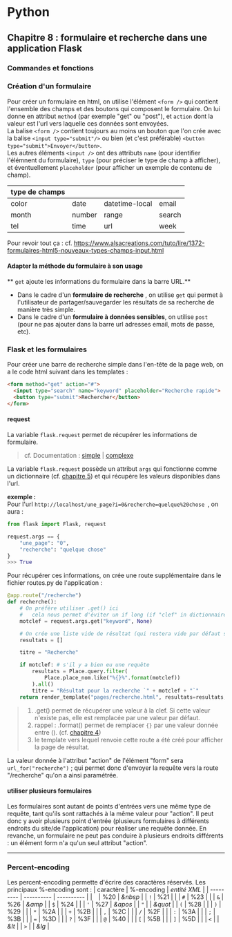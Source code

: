 # Python
## Chapitre 8 : formulaire et recherche dans une application Flask

### Commandes et fonctions

### Création d'un formulaire
Pour créer un formulaire en html, on utilise l'élément `<form />` qui contient l'ensemble des champs et des boutons qui composent le formulaire. On lui donne en attribut `method` (par exemple "get" ou "post"), et `action` dont la valeur est l'url vers laquelle ces données sont envoyées.  
La balise `<form />` contient toujours au moins un bouton que l'on crée avec la balise `<input type="submit"/>` ou bien (et c'est préférable) `<button type="submit">Envoyer</button>`.  
Les autres éléments `<input />` ont des attributs `name` (pour identifier l'élémnent du formulaire), `type` (pour préciser le type de champ à afficher), et éventuellement `placeholder` (pour afficher un exemple de contenu de champ).

| type de champs | | | |
| - | - | - | - |
| color | date | datetime-local | email |
| month | number | range | search |
| tel | time | url | week |

Pour revoir tout ça : cf. https://www.alsacreations.com/tuto/lire/1372-formulaires-html5-nouveaux-types-champs-input.html  

#### Adapter la méthode du formulaire à son usage
** `get` ajoute les informations du formulaire dans la barre URL.**  
- Dans le cadre d'un **formulaire de recherche** , on utilise `get` qui permet à l'utilisateur de partager/sauvegarder les résultats de sa recherche de manière très simple.  
- Dans le cadre d'un **formulaire à données sensibles**, on utilise `post` (pour ne pas ajouter dans la barre url adresses email, mots de passe, etc).  

### Flask et les formulaires

Pour créer une barre de recherche simple dans l'en-tête de la page web, on a le code html suivant dans les templates :  

``` html
<form method="get" action="#">
  <input type="search" name="keyword" placeholder="Recherche rapide">
  <button type="submit">Rechercher</button>
</form>  
```

#### request
La variable `flask.request` permet de récupérer les informations de formulaire.
> cf. Documentation : [simple](http://flask.pocoo.org/docs/0.12/quickstart/#accessing-request-data) | [complexe](http://flask.pocoo.org/docs/0.12/api/#incoming-request-data)

La variable `flask.request` possède un attribut `args` qui fonctionne comme un dictionnaire (cf. [chapitre 5](https://github.com/alix-tz/M2-TNAH/blob/master/Python/chapitre5/synthese.md)) et qui récupère les valeurs disponibles dans l'url.  

**exemple :**  
Pour l'url `http://localhost/une_page?i=0&recherche=quelque%20chose `, on aura :  
``` python
from flask import Flask, request

request.args == {
    "une_page": "0",
    "recherche": "quelque chose"
}
>>> True
```

Pour récupérer ces informations, on crée une route supplémentaire dans le fichier routes.py de l'application :  
``` Python
@app.route("/recherche")
def recherche():
    # On préfère utiliser .get() ici
    #   cela nous permet d'éviter un if long (if "clef" in dictionnaire and dictonniaire["clef"])
    motclef = request.args.get("keyword", None)

    # On crée une liste vide de résultat (qui restera vide par défaut si on n'a pas de mot clé)
    resultats = []

    titre = "Recherche"

    if motclef: # s'il y a bien eu une requête
        resultats = Place.query.filter(
            Place.place_nom.like("%{}%".format(motclef))
        ).all()
        titre = "Résultat pour la recherche `" + motclef + "`"
    return render_template("pages/recherche.html", resultats=resultats, titre=titre)

```
> 1. .get() permet de récupérer une valeur à la clef. Si cette valeur n'existe pas, elle est remplacée par une valeur par défaut.  
> 2. rappel : .format() permet de remplacer `{}` par une valeur donnée entre (). (cf. [chapitre 4](https://github.com/alix-tz/M2-TNAH/blob/master/Python/chapitre4/synthese_partie1.md))  
> 3. le template vers lequel renvoie cette route a été créé pour afficher la page de résultat.

La valeur donnée à l'attribut "action" de l'élément "form" sera `url_for("recherche")` ; qui permet donc d'envoyer la requête vers la route "/recherche" qu'on a ainsi paramétrée.  

#### utiliser plusieurs formulaires
Les formulaires sont autant de points d'entrées vers une même type de requête, tant qu'ils sont rattachés à la même valeur pour "action". Il peut donc y avoir plusieurs point d'entrée (plusieurs formulaires à différents endroits du site/de l'application) pour réaliser une requête donnée. En revanche, un formulaire ne peut pas conduire à plusieurs endroits différents : un élément form n'a qu'un seul attribut "action". 

---

### Percent-encoding
Les percent-encoding permette d'écrire des caractères réservés. Les principaux %-encoding sont :
| caractère | %-encoding | *entité XML* |
| --------- | ---------- | ---------- |
| ` ` | %20 | *&nbsp* |
| `!` | %21 |     |
| `#` | %23 |     |
| `&` | %26 | *&amp* |
| `$` | %24 |       |
| `'` | %27 | *&apos* |
| `"` |     | *&quot* |
| `(` | %28 |     |
| `)` | %29 |     |
| `*` | %2A |     |
| `+` | %2B |     |
| `,` | %2C |     |
| `/` | %2F |     |
| `:` | %3A |     |
| `;` | %3B |     |
| `=` | %3D |     |
| `?` | %3F |     |
| `@` | %40 |     |
| `[` | %5B |     |
| `]` | %5D |     |
| `<` |     | *&lt* |
| `>` |     | *&lg* |
